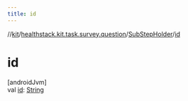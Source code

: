 ```yaml
---
title: id
---
```

//[kit](../../../index.html)/[healthstack.kit.task.survey.question](../index.html)/[SubStepHolder](index.html)/[id](id.html)



# id



[androidJvm]\
val [id](id.html): [String](https://kotlinlang.org/api/latest/jvm/stdlib/kotlin/-string/index.html)




